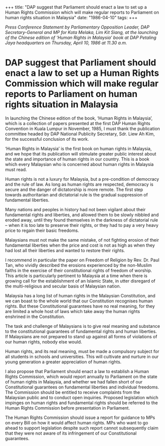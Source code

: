 +++ 
title: "DAP suggest that Parliament should enact a law to set up a Human Rights Commission which will make regular reports to Parliament on human rights situation in Malaysia"
date: "1986-04-10"
tags:
+++

_Press Conference Statement by Parliamentary Opposition Leader, DAP Secretary-General and MP for Kota Melaka, Lim Kit Siang, at the launching of the Chinese edition of ‘Human Rights in Malaysia’ book at DAP Petaling Jaya headquarters on Thursday, April 10, 1986 at 11.30 a.m._

# DAP suggest that Parliament should enact a law to set up a Human Rights Commission which will make regular reports to Parliament on human rights situation in Malaysia

In launching the Chinese edition of the book, ‘Human Rights in Malaysia’, which is a collection of papers presented at the first DAP Human Rights Convention in Kuala Lumpur in November, 1985, I must thank the publication committee headed by DAP National Publicity Secretary, Sdr. Liew Ah Kim, for the successful conclusion of its work.</u>

‘Human Rights in Malaysia’ is the first book on human rights in Malaysia, and we hope that its publication will stimulate greater public interest about the state and importance of human rights in our country. This is a book which every Malaysian who is concerned about human rights in Malaysia must read.

Human rights is not a luxury for Malaysia, but a pre-condition of democracy and the rule of law. As long as human rights are respected, democracy is secure and the danger of dictatorship is more remote. The first step towards authoritarian and dictatorial rule is the gradual suppression of fundamental liberties.

Many nations and peoples in history had not been vigilant about their fundamental rights and liberties, and allowed them to be slowly nibbled and eroded away, until they found themselves in the darkness of dictatorial rule – when it is too late to preserve their rights, or they had to pay a very heavy price to regain their basic freedoms.

Malaysians must not make the same mistake, of not fighting erosion of their fundamental liberties when the price and cost is not as high as when they had lost all their liberties and wanted to restore their rights.

I recommend in particular the paper on Freedom of Religion by Rev. Dr. Paul Tan, who vividly described the erosions experienced by the non-Muslim faiths in the exercise of their constitutional rights of freedom of worship. This article is particularly pertinent to Malaysia at a time when there is growing call for the establishment of an Islamic State, in utter disregard of the multi-religious and secular basis of Malaysian nation.

Malaysia has a long list of human rights in the Malaysian Constitution, and we can boast to the whole world that our Constitution recognises human rights. But these Constitutional guarantees have no real meaning, for they are limited a whole host of laws which take away the human rights enshrined in the Constitution.

The task and challenge of Malaysians is to give real meaning and substance to the constitutional guarantees of fundamental rights and human liberties. If Malaysians are not prepared to stand up against all forms of violations of our human rights, nobody else would.

Human rights, and its real meaning, must be made a compulsory subject for all students in schools and universities. This will cultivate and nurture in our young generation a greater appreciation of human rights.

I also propose that Parliament should enact a law to establish a Human Rights Commission, which would report annually to Parliament on the state of human rights in Malaysia, and whether we had fallen short of our Constitutional guarantees on fundamental liberties and individual freedoms. The Commission should be entitled to receive complaints from the Malaysian public and to conduct open inquiries. Proposed legislation which impinges on human rights and fundamental rights should be referred to the Human Rights Commission before presentation in Parliament.

The Human Rights Commission should issue a report for guidance to MPs on every Bill on how it would affect human rights. MPs who want to go ahead to support legislation despite such report cannot subsequently claim that they were not aware of its infringement of our Constitutional guarantees.
 
